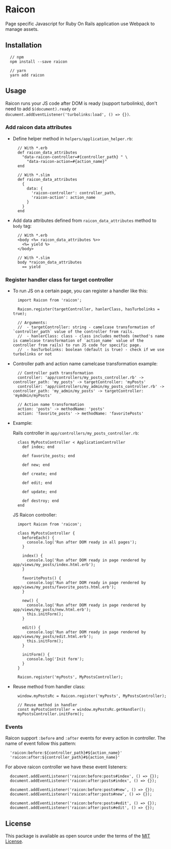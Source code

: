 # Raicon
Page specific Javascript for Ruby On Rails application use Webpack to manage assets.

## Installation
```
  // npm
  npm install --save raicon

  // yarn
  yarn add raicon
```

## Usage
Raicon runs your JS code after DOM is ready (support turbolinks), don't need to add `$(document).ready` or `document.addEventListener('turbolinks:load', () => {})`.

### Add raicon data attributes
  - Define helper method in `helpers/application_helper.rb`:

    ```
      // With *.erb
      def raicon_data_attributes
        "data-raicon-controller=#{controller_path} " \
          "data-raicon-action=#{action_name}"
      end

      // With *.slim
      def raicon_data_attributes
        {
          data: {
            'raicon-controller': controller_path,
            'raicon-action': action_name
          }
        }
      end
    ```

  - Add data attributes defined from `raicon_data_attributes` method to `body` tag:

    ```
      // With *.erb
      <body <%= raicon_data_attributes %>>
        <%= yield %>
      </body>

      // With *.slim
      body *raicon_data_attributes
        == yield
    ```

### Register handler class for target controller
  - To run JS on a certain page, you can register a handler like this:

    ```
      import Raicon from 'raicon';

      Raicon.register(targetController, hanlerClass, hasTurbolinks = true);

      // Arguments:
      //  - targetController: string - camelcase transformation of `controller_path` value of the controller from rails.
      //  - hanlerClass: class - class includes methods (method's name is camelcase transformation of `action_name` value of the controller from rails) to run JS code for specific page.
      //  - hasTurbolinks: boolean (default is true) - check if we use turbolinks or not
    ```

  - Controller path and action name camelcase transformation example:
    ```
      // Controller path transformation
      controller: 'app/controllers/my_posts_controller.rb' -> controller_path: 'my_posts' -> targetController: 'myPosts'
      controller: 'app/controllers/my_admin/my_posts_controller.rb' -> controller_path: 'my_admin/my_posts' -> targetController: 'myAdmin/myPosts'

      // Action name transformation
      action: 'posts' -> methodName: 'posts'
      action: 'favorite_posts' -> methodName: 'favoritePosts'
    ```


  - Example:

    Rails controller in `app/controllers/my_posts_controller.rb`:

    ```
      class MyPostsController < ApplicationController
        def index; end

        def favorite_posts; end

        def new; end

        def create; end

        def edit; end

        def update; end

        def destroy; end
      end
    ```

    JS Raicon controller:

    ```
      import Raicon from 'raicon';

      class MyPostsController {
        beforeEach() {
          console.log('Run after DOM ready in all pages');
        }

        index() {
          console.log('Run after DOM ready in page rendered by app/views/my_posts/index.html.erb');
        }

        favoritePosts() {
          console.log('Run after DOM ready in page rendered by app/views/my_posts/favorite_posts.html.erb');
        }

        new() {
          console.log('Run after DOM ready in page rendered by app/views/my_posts/new.html.erb');
          this.initForm();
        }

        edit() {
          console.log('Run after DOM ready in page rendered by app/views/my_posts/edit.html.erb');
          this.initForm();
        }

        initForm() {
          console.log('Init form');
        }
      }

      Raicon.register('myPosts', MyPostsController);
    ```

  - Reuse method from handler class:

    ```
      window.myPostsRc = Raicon.register('myPosts', MyPostsController);

      // Reuse method in handler
      const myPostsController = window.myPostsRc.getHandler();
      myPostsController.initForm();
    ```

### Events
Raicon support `:before` and `:after` events for every action in controller. The name of event follow this pattern:

```
  'raicon:before:${controller_path}#${action_name}'
  'raicon:after:${controller_path}#${action_name}'
```

For above raicon controller we have these event listeners:

```
  document.addEventListener('raicon:before:posts#index', () => {});
  document.addEventListener('raicon:after:posts#index', () => {});

  document.addEventListener('raicon:before:posts#new', () => {});
  document.addEventListener('raicon:after:posts#new', () => {});

  document.addEventListener('raicon:before:posts#edit', () => {});
  document.addEventListener('raicon:after:posts#edit', () => {});
```

## License
This package is available as open source under the terms of the [MIT License](http://opensource.org/licenses/MIT).
